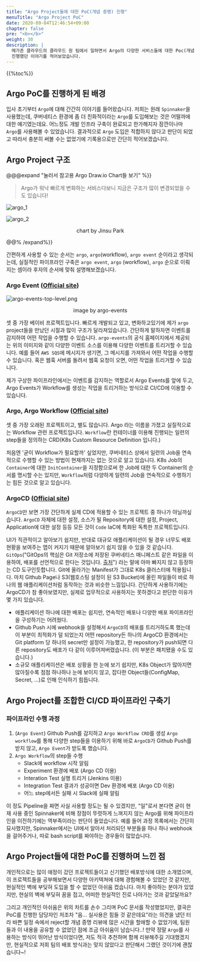```yaml
---
title: "Argo Project들에 대한 PoC(개념 증명) 진행"
menuTitle: "Argo Project PoC"
date: 2020-09-04T12:46:54+09:00
chapter: false
pre: "<b></b>"
weight: 30
description: |
  메가존 클라우드의 클라우드 원 팀에서 일하면서 Argo의 다양한 서비스들에 대한 Poc(개념 증명)을
  진행했던 이야기를 적어보았습니다.
---
```

{{%toc%}}
## Argo PoC를 진행하게 된 배경

입사 초기부터 `Argo`에 대해 간간히 이야기를 들어왔습니다. 저희는 원래 `Spinnaker`을 사용했는데,
쿠버네티스 환경에 좀 더 친화적이라는 `Argo`를 도입해보는 것은 어떨까에 대한 얘기였는데요.
어느정도 개발 인프라 구축이 완료되고 한가해지자 잠깐이나마 `Argo`를 사용해볼 수 있었습니다.
결과적으로 `Argo` 도입은 적합하지 않다고 판단이 되었고 따라서 충분히 써볼 수는 없었기에 기록용으로만
간단히 적어보겠습니다.

## Argo Project 구조

@@@expand "눌러서 참고용 Argo Draw.io Chart들 보기" %}}

> Argo가 워낙 빠르게 변화하는 서비스다보니 지금은 구조가 많이 변경되었을 수도 있습니다!

![argo_1](../argo_1.png)

![argo_2](../argo_2.png)

<p align="center">chart by Jinsu Park</p>

@@% /expand%}}

간편하게 사용할 수 있는 순서는 `argo`, `argo`(workflow), `argo event` 순이라고 생각되는데,
실질적인 파이프라인 구축은 `argo event`, `argo` (workflow), `argo` 순으로 이뤄지는 셈이라 후자의
순서에 맞춰 설명해보겠습니다.

### Argo Event ([Official site](https://argoproj.github.io/argo-events/))

![argo-events-top-level.png](../argo-events-top-level.png)

<p align="center">image by argo-events</p>

셋 중 가장 베이비 프로젝트입니다. 빠르게 개발되고 있고, 변화하고있기에 제가 `argo` project들을 만났던
시절과 많이 구조가 달라져있습니다.  간단하게 말하자면 이벤트를 감지하여 어떤 작업을 수행할 수 있습니다.
`argo-events`의 공식 홈페이지에서 제공되는 위의 이미지와 같이 다양한 이벤트 소스를 이용해 다양한 이벤트를
트리거할 수 있습니다. 예를 들어 `AWS SQS`에 메시지가 생기면, 그 메시지를 가져와서 어떤 작업을 수행할 수 있습니다.
혹은 웹훅 서버를 돌려서 웹훅 요청이 오면, 어떤 작업을 트리거할 수 있습니다.

제가 구상한 파이프라인에서는 이벤트를 감지하는 역할로서 Argo Events를 앞에 두고,
Argo Events가 Workflow를 생성는 작업을 트리거하는 방식으로 CI/CD에 이용할 수 있습니다.

### Argo, Argo Workflow ([Official site](https://argoproj.github.io/argo/))

셋 중 가장 오래된 프로젝트이고, 별도 많습니다. Argo 라는 이름을 가졌고 실질적으로는 Workflow 관련 프로젝트입니다.
`Workflow`란 컨테이너를 이용해 진행되는 일련의 step들을 정의하는 CRD(K8s Custom Resource Definition 입니다.)

처음엔 '굳이 Workflow가 필요할까' 싶었지만, 쿠버네티스 상에서 일련의 Job을 연속적으로 수행할 수 있는
방법이 현재까지는 없는 것으로 알고 있습니다.
K8s Job의 `Container`에 대한 `InitContainer`을 지정함으로써 한 Job에 대한 두 Container의 순서를
명시할 수는 있지만, `Workflow`처럼 다양하게 일련의 Job을 연속적으로 수행하기는 힘든 것으로 알고 있습니다.

### ArgoCD ([Official site](https://argoproj.github.io/argo-cd/))

`ArgoCD`만 보면 가장 간단하게 실제 CD에 적용할 수 있는 프로젝트 중 하나가 아닐까싶습니다.
`ArgoCD` 자체에 대한 설정, 소스가 될 Repository에 대한 설정, Project, Application에 대한 설정 등등
모든 것이 `Code` IaC에 특화된 독특한 프로젝트입니다.

UI가 직관적이고 알아보기 쉽지만, 반대로 대규모 애플리케이션이 될 경우 너무도 배포 현황을 보여주는 맵이 커지기 때문에
알아보기 쉽지 않을 수 있을 것 같습니다. `GitOps`("GitOps의 핵심은 Git 저장소에 저장된 쿠버네티스 매니페스트 같은 파일을 이용하여, 배포를 선언적으로 한다는 것입니다. [출처](https://kangwoo.kr/tag/gitops/)")
라는 말에 아마 빠지지 않고 등장하는 CD 도구인듯합니다. Git에 올라가는 Manifest가 그대로 K8s 클러스터에 적용됩니다.
마치 Github Page나 S3(웹호스팅 설정이 된 S3 Bucket)에 올린 파일들이 바로 하나의 웹 애플리케이션처럼 동작하는 것과 비슷한 느낌입니다.
간단하게 사용하기에는 ArgoCD가 참 좋아보였지만, 실제로 업무적으로 사용하지는 못하겠다고 판단한 이유가 몇 가지 있습니다.

* 애플리케이션 하나에 대한 배포는 쉽지만, 연속적인 배포나 다양한 배포 파이프라인을 구성하기는 어려웠다.
* Github Push 시에 webhook을 설정해서 `ArgoCD`의 배포를 트리거하도록 했는데 이 부분이 최적화가 덜 되었는지
어떤 repository든 하나의 ArgoCD 환경에서는 Git platform 당 하나의 secret만 설정이 가능했고, 한 repository가 push되면
다른 repository도 배포가 다 같이 이루어져버렸습니다. (이 부분은 패치됐을 수도 있습니다.)
* 소규모 애플리케이션은 배포 상황을 한 눈에 보기 쉽지만, K8s Object가 많아지면 많아질수록
점점 하나하나 눈에 보이지 않고, 잡다한 Object들(ConfigMap, Secret, ...)로 인해 인식하기 힘듭니다.

## Argo Project를 조합한 CI/CD 파이프라인 구축기

### 파이프라인 수행 과정

1. (`Argo Event`) Github Push를 감지하고 `Argo Workflow CRD`를 생성
`Argo workflow`를 통해 다양한 step들을 이용하기 위해 바로 `ArgoCD`가 Github Push를 받지 않고,
`Argo Event`가 받도록 했습니다.
2. `Argo Workflow`의 step들 수행
    * Slack에 workflow 시작 알림
    * Experiment 환경에 배포 (Argo CD 이용)
    * Interation Test 실행 트리거 (Jenkins 이용)
    * Integration Test 결과가 성공이면 Dev 환경에 배포 (Argo CD 이용)
    * 어느 step에서든 실패 시 Slack에 실패 알림

이 정도 Pipeline을 짜면 사실 사용할 정도는 될 수 있겠지만, "일"로서 본다면 굳이 현재 사용 중인
Spinnaker에 비해 장점이 뚜렷하게 느껴지지 않는 Argo를 위해 파이프라인을 이전하기에는 역부족이라는
판단이 들었습니다. 예를 들어 과정 목록에서는 간단히 묘사했지만, Spinnaker에서는 UI에서 알아서 처리되던
부분들을 하나 하나 webhook을 걸어주거나, 따로 bash script를 짜야하는 경우들이 많았습니다.

## Argo Project들에 대한 PoC를 진행하며 느낀 점

개인적으로는 많이 애정이 갔던 프로젝트들이고 신기했던 배포방식에 대한 소개였으며, 이 프로젝트들을
공부해보면서 다양한 아키텍쳐에 대해 경험해볼 수 있었던 것 같지만, 현실적인 벽에 부딪혀 도입을
할 수 없었던 아쉬움 컸습니다. 마치 좋아하는 분야가 있었지만, 현실의 벽에 부딪혀 꿈을 접고, 어떠한
현실적인 진로 나아가는 것과 같았달까요?

그리고 개인적인 아쉬움은 위의 차트를 손수 그리며 PoC 문서를 작성했었지만, 결국은 PoC를 진행한
담당자인 저조차 "음... 실사용은 힘들 것 같은데요"라는 의견을 냈던 터라 바쁜 일정 속에서
reject할 개념 증명 리뷰에 많은 시간을 할애할 수 없었기에, 팀원들과 이 내용을 공유할 수 없었던 점에
조금 아쉬움이 남습니다..! 만약 정말 `Argo`를 사용하는 방식이 뛰어난 방식이었다면, 저도 적극 추천하며
함께 리뷰해주길 기대했겠지만, 현실적으로 저희 팀의 배포 방식과는 맞지 않았다고 판단해서 그랬던 것이기에
괜찮습니다~!